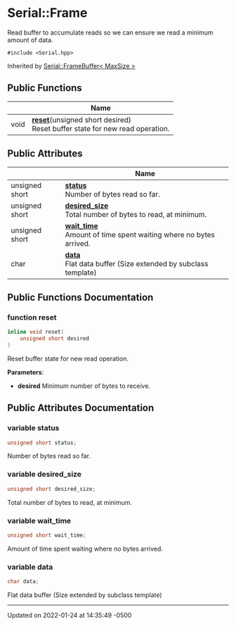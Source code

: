 # Serial::Frame


Read buffer to accumulate reads so we can ensure we read a minimum amount of data. 


`#include <Serial.hpp>`

Inherited by [Serial::FrameBuffer< MaxSize >](struct_serial_1_1_frame_buffer.md)

## Public Functions

|                | Name           |
| -------------- | -------------- |
| void | **[reset](struct_serial_1_1_frame.md#function-reset)**(unsigned short desired)<br>Reset buffer state for new read operation.  |

## Public Attributes

|                | Name           |
| -------------- | -------------- |
| unsigned short | **[status](struct_serial_1_1_frame.md#variable-status)** <br>Number of bytes read so far.  |
| unsigned short | **[desired_size](struct_serial_1_1_frame.md#variable-desired-size)** <br>Total number of bytes to read, at minimum.  |
| unsigned short | **[wait_time](struct_serial_1_1_frame.md#variable-wait-time)** <br>Amount of time spent waiting where no bytes arrived.  |
| char | **[data](struct_serial_1_1_frame.md#variable-data)** <br>Flat data buffer (Size extended by subclass template)  |

## Public Functions Documentation

### function reset

```cpp
inline void reset(
    unsigned short desired
)
```

Reset buffer state for new read operation. 

**Parameters**: 

  * **desired** Minimum number of bytes to receive. 


## Public Attributes Documentation

### variable status

```cpp
unsigned short status;
```

Number of bytes read so far. 

### variable desired_size

```cpp
unsigned short desired_size;
```

Total number of bytes to read, at minimum. 

### variable wait_time

```cpp
unsigned short wait_time;
```

Amount of time spent waiting where no bytes arrived. 

### variable data

```cpp
char data;
```

Flat data buffer (Size extended by subclass template) 

-------------------------------

Updated on 2022-01-24 at 14:35:49 -0500